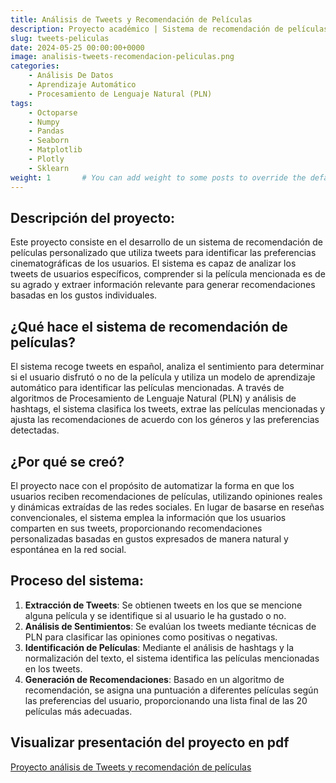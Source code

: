 ```yaml
---
title: Análisis de Tweets y Recomendación de Películas
description: Proyecto académico | Sistema de recomendación de películas basado en la extracción y análisis de tweets para identificar preferencias cinematográficas.
slug: tweets-peliculas
date: 2024-05-25 00:00:00+0000
image: analisis-tweets-recomendacion-peliculas.png
categories:
    - Análisis De Datos
    - Aprendizaje Automático
    - Procesamiento de Lenguaje Natural (PLN)
tags:
    - Octoparse
    - Numpy
    - Pandas
    - Seaborn
    - Matplotlib
    - Plotly
    - Sklearn
weight: 1       # You can add weight to some posts to override the default sorting (date descending)
---
```


## Descripción del proyecto:
Este proyecto consiste en el desarrollo de un sistema de recomendación de películas personalizado que utiliza tweets para identificar las preferencias cinematográficas de los usuarios. El sistema es capaz de analizar los tweets de usuarios específicos, comprender si la película mencionada es de su agrado y extraer información relevante para generar recomendaciones basadas en los gustos individuales.

## ¿Qué hace el sistema de recomendación de películas?
El sistema recoge tweets en español, analiza el sentimiento para determinar si el usuario disfrutó o no de la película y utiliza un modelo de aprendizaje automático para identificar las películas mencionadas. A través de algoritmos de Procesamiento de Lenguaje Natural (PLN) y análisis de hashtags, el sistema clasifica los tweets, extrae las películas mencionadas y ajusta las recomendaciones de acuerdo con los géneros y las preferencias detectadas.

## ¿Por qué se creó?
El proyecto nace con el propósito de automatizar la forma en que los usuarios reciben recomendaciones de películas, utilizando opiniones reales y dinámicas extraídas de las redes sociales. En lugar de basarse en reseñas convencionales, el sistema emplea la información que los usuarios comparten en sus tweets, proporcionando recomendaciones personalizadas basadas en gustos expresados de manera natural y espontánea en la red social.

## Proceso del sistema:
1. **Extracción de Tweets**: Se obtienen tweets en los que se mencione alguna película y se identifique si al usuario le ha gustado o no.
2. **Análisis de Sentimientos**: Se evalúan los tweets mediante técnicas de PLN para clasificar las opiniones como positivas o negativas.
3. **Identificación de Películas**: Mediante el análisis de hashtags y la normalización del texto, el sistema identifica las películas mencionadas en los tweets.
4. **Generación de Recomendaciones**: Basado en un algoritmo de recomendación, se asigna una puntuación a diferentes películas según las preferencias del usuario, proporcionando una lista final de las 20 películas más adecuadas.

## Visualizar presentación del proyecto en pdf
[Proyecto análisis de Tweets y recomendación de películas](/presentacion-resultados.pdf)